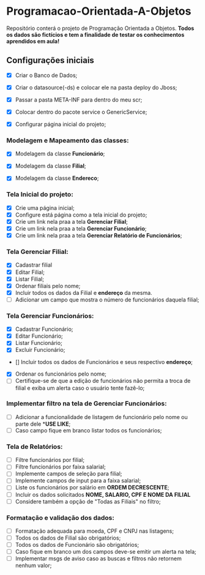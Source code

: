 # Programacao-Orientada-A-Objetos
Repositório conterá o projeto de Programação Orientada a Objetos. **Todos os dados são fictícios e tem a finalidade de testar os conhecimentos aprendidos em aula!**

## Configurações iniciais
- [X] Criar o Banco de Dados;
- [X] Criar o datasource(-ds) e colocar ele na pasta deploy do Jboss;
- [X] Passar a pasta META-INF para dentro do meu scr;
- [X] Colocar dentro do pacote service o GenericService;
- [X] Configurar página inicial do projeto;


### Modelagem e Mapeamento das classes:
- [X] Modelagem da classe **Funcionário**;
- [X] Modelagem da classe **Filial**;
- [X] Modelagem da classe **Endereco**;


### Tela Inicial do projeto:
- [X] Crie uma página inicial;
- [X] Configure está página como a tela inicial do projeto;
- [X] Crie um link nela praa a tela **Gerenciar Filial**;
- [X] Crie um link nela praa a tela **Gerenciar Funcionário**;
- [X] Crie um link nela praa a tela **Gerenciar Relatório de Funcionários**;

### Tela Gerenciar Filial:
- [X] Cadastrar filial
- [X] Editar Filial;
- [X] Listar Filial;
- [X] Ordenar filiais pelo nome;
- [X] Incluir todos os dados da Filial e **endereço** da mesma.
- [ ] Adicionar um campo que mostra o número de funcionários daquela filial;

### Tela Gerenciar Funcionários:
- [X] Cadastrar Funcionário;
- [X] Editar Funcionário;
- [X] Listar Funcionário;
- [X] Excluir Funcionário;
- [] Incluir todos os dados de Funcionários e seus respectivo **endereço**;
- [X] Ordenar os funcionários pelo nome;
- [ ] Certifique-se de que a edição de funcionários não permita a troca de filial e exiba um alerta caso o usuário tente fazê-lo;

### Implementar filtro na tela de Gerenciar Funcionários:
- [ ] Adicionar a funcionalidade de listagem de funcionário pelo nome ou parte dele ***USE LIKE**;
- [ ] Caso campo fique em branco listar todos os funcionários;

### Tela de Relatórios:
- [ ] Filtre funcionários por filial;
- [ ] Filtre funcionários por faixa salarial;
- [ ] Implemente campos de seleção para filial;
- [ ] Implemente campos de input para a faixa salarial;
- [ ] Liste os funcionários por salário em **ORDEM DECRESCENTE**;
- [ ] Incluir os dados solicitados **NOME, SALARIO, CPF E NOME DA FILIAL**
- [ ] Considere também a opção de "Todas as Filiais" no filtro;

### Formatação e validação dos dados:
- [ ] Formatação adequada para moeda, CPF e CNPJ nas listagens;
- [ ] Todos os dados de Filial são obrigatórios;
- [ ] Todos os dados de Funcionário são obrigatórios;
- [ ] Caso fique em branco um dos campos deve-se emitir um alerta na tela;
- [ ] Implementar msgs de aviso caso as buscas e filtros não retornem nenhum valor;

